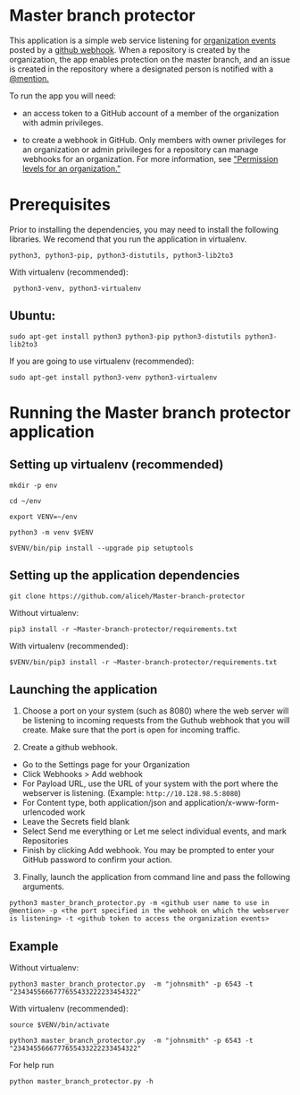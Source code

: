 # Master branch protector

This application is a simple web service listening for [organization events](https://developer.github.com/webhooks/#events) posted by a [github webhook](https://help.github.com/en/articles/about-webhooks). When a repository is created by the organization, the app enables protection on the master branch, and an issue is created in the repository where a designated person is notified with a [@mention.](https://github.blog/2011-03-23-mention-somebody-they-re-notified/)

To run the app you will need:

*  an access token to a GitHub account of a member of the organization with admin privileges.

*  to create a webhook in GitHub. Only members with owner privileges for an organization or admin privileges for a repository can manage webhooks for an organization. For more information, see ["Permission levels for an organization."](https://help.github.com/en/articles/permission-levels-for-an-organization)

Prerequisites
================

Prior to installing the dependencies, you may need to install the following libraries. We recomend that you run the application in virtualenv.

```
python3, python3-pip, python3-distutils, python3-lib2to3
```

With virtualenv (recommended):

```
 python3-venv, python3-virtualenv 
````
Ubuntu:
------
```
sudo apt-get install python3 python3-pip python3-distutils python3-lib2to3
```    
If you are going to use virtualenv (recommended):
```    
sudo apt-get install python3-venv python3-virtualenv 
```
Running the Master branch protector application
===============================================



Setting up virtualenv (recommended)
---------------------
```
mkdir -p env

cd ~/env

export VENV=~/env

python3 -m venv $VENV

$VENV/bin/pip install --upgrade pip setuptools
```
Setting up the application dependencies
------------------------
```
git clone https://github.com/aliceh/Master-branch-protector
```
Without virtualenv:
```
pip3 install -r ~Master-branch-protector/requirements.txt 
````
With virtualenv (recommended):
```
$VENV/bin/pip3 install -r ~Master-branch-protector/requirements.txt 
```
Launching the application 
-------------------------

1. Choose a port on your system (such as 8080) where the web server will be listening to incoming requests from the Guthub webhook that you will create. Make sure that the port is open for incoming traffic.

2. Create a github webhook. 

* Go to the Settings page for your Organization
* Click Webhooks > Add webhook
* For Payload URL, use the URL of your system with the port where the webserver is listening. (Example: ```http://10.128.98.5:8080```)
* For Content type, both application/json and application/x-www-form-urlencoded work
* Leave the Secrets field blank
* Select Send me everything or Let me select individual events, and mark Repositories
* Finish by clicking Add webhook. You may be prompted to enter your GitHub password to confirm your action.

3. Finally, launch the application from command line and pass the following arguments.
```
python3 master_branch_protector.py -m <github user name to use in @mention> -p <the port specified in the webhook on which the webserver is listening> -t <github token to access the organization events> 
```
## Example

Without virtualenv:

```
python3 master_branch_protector.py  -m "johnsmith" -p 6543 -t "2343455666777655433222233454322"
```
With virtualenv (recommended):

```
source $VENV/bin/activate

python3 master_branch_protector.py  -m "johnsmith" -p 6543 -t "2343455666777655433222233454322"
```
For help run 

```
python master_branch_protector.py -h
```

